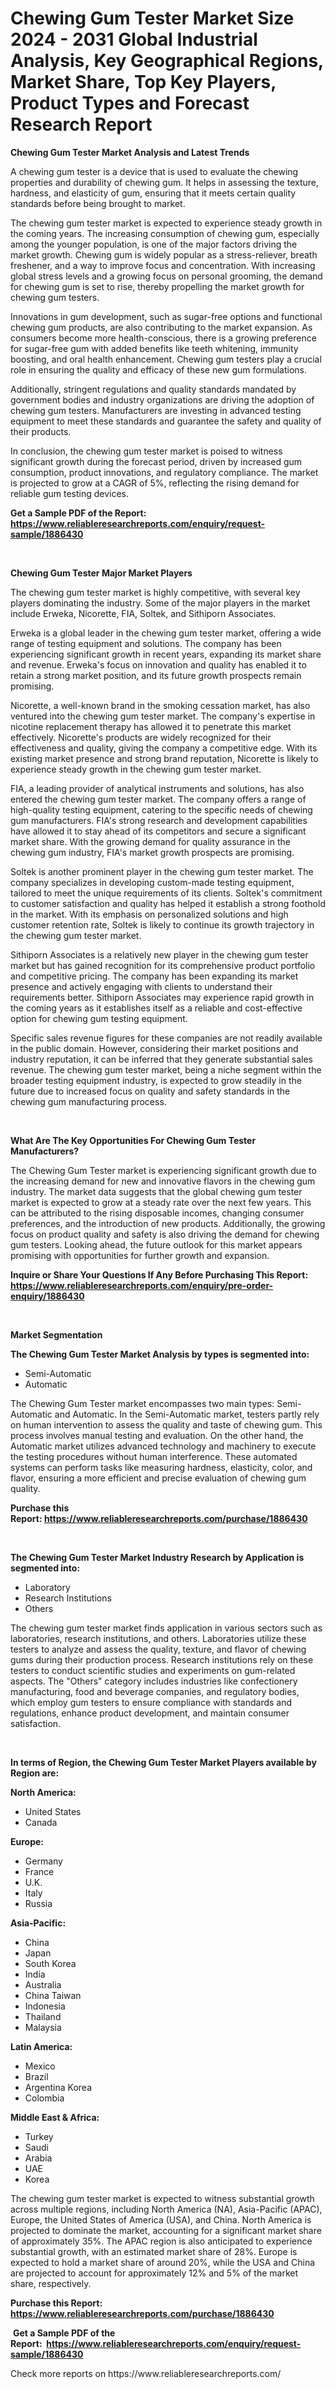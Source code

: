 <p><h1>Chewing Gum Tester Market Size 2024 - 2031 Global Industrial Analysis, Key Geographical Regions, Market Share, Top Key Players, Product Types and Forecast Research Report</h1></p><p><strong>Chewing Gum Tester Market Analysis and Latest Trends</strong></p>
<p><p>A chewing gum tester is a device that is used to evaluate the chewing properties and durability of chewing gum. It helps in assessing the texture, hardness, and elasticity of gum, ensuring that it meets certain quality standards before being brought to market.</p><p>The chewing gum tester market is expected to experience steady growth in the coming years. The increasing consumption of chewing gum, especially among the younger population, is one of the major factors driving the market growth. Chewing gum is widely popular as a stress-reliever, breath freshener, and a way to improve focus and concentration. With increasing global stress levels and a growing focus on personal grooming, the demand for chewing gum is set to rise, thereby propelling the market growth for chewing gum testers.</p><p>Innovations in gum development, such as sugar-free options and functional chewing gum products, are also contributing to the market expansion. As consumers become more health-conscious, there is a growing preference for sugar-free gum with added benefits like teeth whitening, immunity boosting, and oral health enhancement. Chewing gum testers play a crucial role in ensuring the quality and efficacy of these new gum formulations.</p><p>Additionally, stringent regulations and quality standards mandated by government bodies and industry organizations are driving the adoption of chewing gum testers. Manufacturers are investing in advanced testing equipment to meet these standards and guarantee the safety and quality of their products.</p><p>In conclusion, the chewing gum tester market is poised to witness significant growth during the forecast period, driven by increased gum consumption, product innovations, and regulatory compliance. The market is projected to grow at a CAGR of 5%, reflecting the rising demand for reliable gum testing devices.</p></p>
<p><strong>Get a Sample PDF of the Report:&nbsp; <a href="https://www.reliableresearchreports.com/enquiry/request-sample/1886430">https://www.reliableresearchreports.com/enquiry/request-sample/1886430</a></strong></p>
<p>&nbsp;</p>
<p><strong>Chewing Gum Tester Major Market Players</strong></p>
<p><p>The chewing gum tester market is highly competitive, with several key players dominating the industry. Some of the major players in the market include Erweka, Nicorette, FIA, Soltek, and Sithiporn Associates. </p><p>Erweka is a global leader in the chewing gum tester market, offering a wide range of testing equipment and solutions. The company has been experiencing significant growth in recent years, expanding its market share and revenue. Erweka's focus on innovation and quality has enabled it to retain a strong market position, and its future growth prospects remain promising.</p><p>Nicorette, a well-known brand in the smoking cessation market, has also ventured into the chewing gum tester market. The company's expertise in nicotine replacement therapy has allowed it to penetrate this market effectively. Nicorette's products are widely recognized for their effectiveness and quality, giving the company a competitive edge. With its existing market presence and strong brand reputation, Nicorette is likely to experience steady growth in the chewing gum tester market.</p><p>FIA, a leading provider of analytical instruments and solutions, has also entered the chewing gum tester market. The company offers a range of high-quality testing equipment, catering to the specific needs of chewing gum manufacturers. FIA's strong research and development capabilities have allowed it to stay ahead of its competitors and secure a significant market share. With the growing demand for quality assurance in the chewing gum industry, FIA's market growth prospects are promising.</p><p>Soltek is another prominent player in the chewing gum tester market. The company specializes in developing custom-made testing equipment, tailored to meet the unique requirements of its clients. Soltek's commitment to customer satisfaction and quality has helped it establish a strong foothold in the market. With its emphasis on personalized solutions and high customer retention rate, Soltek is likely to continue its growth trajectory in the chewing gum tester market.</p><p>Sithiporn Associates is a relatively new player in the chewing gum tester market but has gained recognition for its comprehensive product portfolio and competitive pricing. The company has been expanding its market presence and actively engaging with clients to understand their requirements better. Sithiporn Associates may experience rapid growth in the coming years as it establishes itself as a reliable and cost-effective option for chewing gum testing equipment.</p><p>Specific sales revenue figures for these companies are not readily available in the public domain. However, considering their market positions and industry reputation, it can be inferred that they generate substantial sales revenue. The chewing gum tester market, being a niche segment within the broader testing equipment industry, is expected to grow steadily in the future due to increased focus on quality and safety standards in the chewing gum manufacturing process.</p></p>
<p>&nbsp;</p>
<p><strong>What Are The Key Opportunities For Chewing Gum Tester Manufacturers?</strong></p>
<p><p>The Chewing Gum Tester market is experiencing significant growth due to the increasing demand for new and innovative flavors in the chewing gum industry. The market data suggests that the global chewing gum tester market is expected to grow at a steady rate over the next few years. This can be attributed to the rising disposable incomes, changing consumer preferences, and the introduction of new products. Additionally, the growing focus on product quality and safety is also driving the demand for chewing gum testers. Looking ahead, the future outlook for this market appears promising with opportunities for further growth and expansion.</p></p>
<p><strong>Inquire or Share Your Questions If Any Before Purchasing This Report: <a href="https://www.reliableresearchreports.com/enquiry/pre-order-enquiry/1886430">https://www.reliableresearchreports.com/enquiry/pre-order-enquiry/1886430</a></strong></p>
<p>&nbsp;</p>
<p><strong>Market Segmentation</strong></p>
<p><strong>The Chewing Gum Tester Market Analysis by types is segmented into:</strong></p>
<p><ul><li>Semi-Automatic</li><li>Automatic</li></ul></p>
<p><p>The Chewing Gum Tester market encompasses two main types: Semi-Automatic and Automatic. In the Semi-Automatic market, testers partly rely on human intervention to assess the quality and taste of chewing gum. This process involves manual testing and evaluation. On the other hand, the Automatic market utilizes advanced technology and machinery to execute the testing procedures without human interference. These automated systems can perform tasks like measuring hardness, elasticity, color, and flavor, ensuring a more efficient and precise evaluation of chewing gum quality.</p></p>
<p><strong>Purchase this Report:&nbsp;<a href="https://www.reliableresearchreports.com/purchase/1886430">https://www.reliableresearchreports.com/purchase/1886430</a></strong></p>
<p>&nbsp;</p>
<p><strong>The Chewing Gum Tester Market Industry Research by Application is segmented into:</strong></p>
<p><ul><li>Laboratory</li><li>Research Institutions</li><li>Others</li></ul></p>
<p><p>The chewing gum tester market finds application in various sectors such as laboratories, research institutions, and others. Laboratories utilize these testers to analyze and assess the quality, texture, and flavor of chewing gums during their production process. Research institutions rely on these testers to conduct scientific studies and experiments on gum-related aspects. The "Others" category includes industries like confectionery manufacturing, food and beverage companies, and regulatory bodies, which employ gum testers to ensure compliance with standards and regulations, enhance product development, and maintain consumer satisfaction.</p></p>
<p>&nbsp;</p>
<p><strong>In terms of Region, the Chewing Gum Tester Market Players available by Region are:</strong></p>
<p>
    <p> <strong> North America: </strong>
        <ul>
            <li>United States</li>
            <li>Canada</li>
        </ul>
        </p> 
    <p> <strong> Europe: </strong>
        <ul>
            <li>Germany</li>
            <li>France</li>
            <li>U.K.</li>
            <li>Italy</li>
            <li>Russia</li>
        </ul>
        </p> 
    <p> <strong> Asia-Pacific: </strong>
        <ul>
            <li>China</li>
            <li>Japan</li>
            <li>South Korea</li>
            <li>India</li>
            <li>Australia</li>
            <li>China Taiwan</li>
            <li>Indonesia</li>
            <li>Thailand</li>
            <li>Malaysia</li>
        </ul>
        </p> 
    <p> <strong> Latin America: </strong>
        <ul>
            <li>Mexico</li>
            <li>Brazil</li>
            <li>Argentina Korea</li>
            <li>Colombia</li>
        </ul>
        </p> 
    <p> <strong> Middle East & Africa: </strong>
        <ul>
            <li>Turkey</li>
            <li>Saudi</li>
            <li>Arabia</li>
            <li>UAE</li>
            <li>Korea</li>
        </ul>
    </p>
    </p>
<p><p>The chewing gum tester market is expected to witness substantial growth across multiple regions, including North America (NA), Asia-Pacific (APAC), Europe, the United States of America (USA), and China. North America is projected to dominate the market, accounting for a significant market share of approximately 35%. The APAC region is also anticipated to experience substantial growth, with an estimated market share of 28%. Europe is expected to hold a market share of around 20%, while the USA and China are projected to account for approximately 12% and 5% of the market share, respectively.</p></p>
<p><strong>Purchase this Report: <a href="https://www.reliableresearchreports.com/purchase/1886430">https://www.reliableresearchreports.com/purchase/1886430</a></strong></p>
<p>&nbsp;<strong>Get a Sample PDF of the Report:&nbsp;&nbsp;<a href="https://www.reliableresearchreports.com/enquiry/request-sample/1886430">https://www.reliableresearchreports.com/enquiry/request-sample/1886430</a></strong></p>
<p><strong></strong></p>
<p>Check more reports on https://www.reliableresearchreports.com/</p>